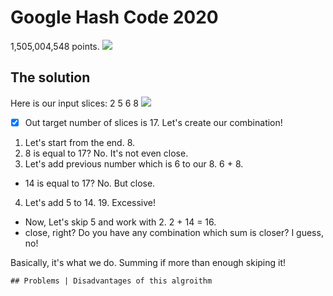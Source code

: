 # Google Hash Code 2020 
 1,505,004,548 points.
 <img src="https://i.imgur.com/2udMoQ6.png"/>


## The solution
Here is our input slices: 2 5 6 8
<img src="https://i.imgur.com/sJm63LL.png"/>
- [x] Out target number of slices is 17.
Let's create our combination!
1. Let's start from the end. 8.
2. 8 is equal to 17? No. It's not even close.
3. Let's add previous number which is 6 to our 8. 6 + 8.
* 14 is equal to 17? No. But close.
4. Let's add 5 to 14. 19. Excessive!
* Now, Let's skip 5 and work with 2. 2 + 14 = 16.
* close, right? Do you have any combination which sum is closer? I guess, no!

Basically, it's what we do. Summing if more than enough skiping it!

``` html
## Problems | Disadvantages of this algroithm
```
